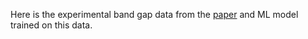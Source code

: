 Here is the experimental band gap data from the [paper](https://pubs.acs.org/doi/10.1021/acs.jpclett.8b00124) and ML model trained on this data.
